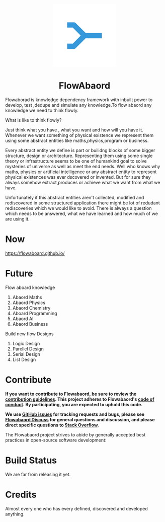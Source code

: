 

  <div align="center">
    <img src="front-end/assets/icon200.png">
    <h1>FlowAbaord</h1>
  </div>

  Flowaborad is knowledge dependency framework with inbuilt power to develop, test ,dedupe and simulate any knowledge.To flow abaord any knowledge we need to think flowly.

  What is like to think flowly? 
  
  Just think what you have , what you want and how will you have it. Whenever we want something of physical existence we represent them using some abstract entities like maths,physics,program or business. 

  Every abstract entity we define is part or builidng blocks of some bigger structure, design or architecture. Representing them using some single theory or infrastructure seems to be one of  humankind goal to solve mysteries of universe as well as meet the end needs. Well who knows why maths, physics or artificial intelligence or any abstract entity to represent physical existences was ever dscovered or invented. But for sure they always somehow extract,produces or achieve what we want from what we have.

  Unfortunately if this abstract entities aren't collected, modified and rediscovered in some structured application there might be lot of redudant rediscoveries which we would like to avoid. There is always a question which needs to be answered, what we have learned and how much of we are using it. 

 

  
# Now

  https://flowaboard.github.io/
  
# Future

Flow aboard knowledge
  1.  Abaord Maths
  2.  Abaord Physics
  3.  Abaord Chemistry
  4.  Aboard Programming
  5.  Abaord AI
  6.  Abaord Business

Build new flow Designs
  1. Logic Design
  2. Parellel Design
  3. Serial Design
  4. List Design
  

# Contribute

**If you want to contribute to Flowabaord, be sure to review the
[contribution guidelines](CONTRIBUTING.md). This project adheres to Flowabaord's
[code of conduct](CODE_OF_CONDUCT.md). By participating, you are expected to
uphold this code.**

**We use [GitHub issues](https://github.com/Flowabaord/flowabaord/issues) for
tracking requests and bugs, please see
[Flowabaord Discuss](https://groups.google.com/g/flowabaord)
for general questions and discussion, and please direct specific questions to
[Stack Overflow](https://stackoverflow.com/questions/tagged/Flowabaord).**

The Flowabaord project strives to abide by generally accepted best practices in
open-source software development:

# Build Status

  We are far from releasing it yet.

# Credits
  
  Almost every one who has every defined, discovered and developed anything.
  
